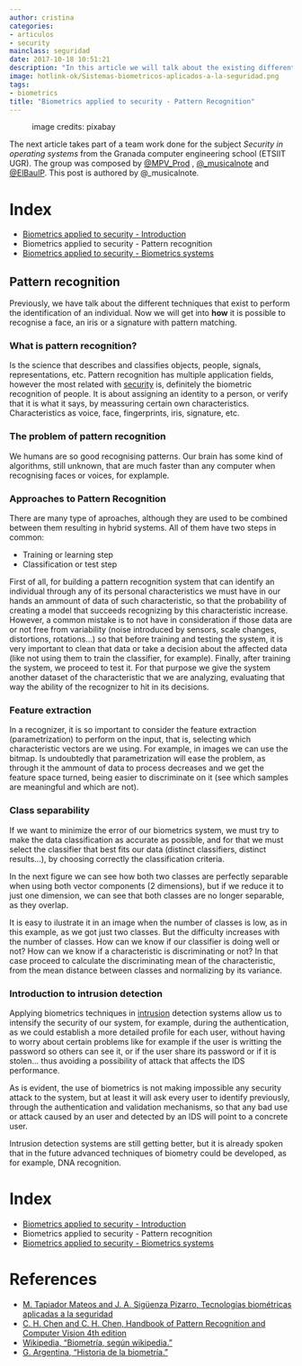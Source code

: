 ```yaml
---
author: cristina
categories:
- articulos
- security
mainclass: seguridad
date: 2017-10-18 10:51:21
description: "In this article we will talk about the existing different techniques from pattern recognition and how they can be used with biometric data."
image: hotlink-ok/Sistemas-biometricos-aplicados-a-la-seguridad.png
tags:
- biometrics
title: "Biometrics applied to security - Pattern Recognition"
---
```


<figure>
    <a href="/img/hotlink-ok/Sistemas-biometricos-aplicados-a-la-seguridad.png"><amp-img sizes="(min-width: 640px) 640px, 100vw" on="tap:lightbox1" role="button" tabindex="0" layout="responsive" src="/img/hotlink-ok/Sistemas-biometricos-aplicados-a-la-seguridad.png" title="Biometría Aplicada a La Seguridad - Reconocimiento De Patrones" alt="Biometría Aplicada a La Seguridad - Reconocimiento De Patrones" width="640px" height="405px" /></a>
    <span class="image-credit">image credits: pixabay<a href="https://pixabay.com/en/biometrics-eye-security-154660/"></a></span><br />
</figure>

The next article takes part of a team work done for the subject _Security in operating systems_ from the Granada computer engineering school (ETSIIT UGR). The group was composed by [@MPV_Prod](http://twitter.com/MPV_Prod) , [@_musicalnote](http://twitter.com/_musicalnote) and [@ElBaulP](http://twitter.com/elbaulp). This post is authored by @_musicalnote.

# Index

- [Biometrics applied to security - Introduction](/biometria-seguridad-introduccion "Biometrics applied to security - Introduction")
- Biometrics applied to security - Pattern recognition
- [Biometrics applied to security - Biometrics systems](/sistemas-biometricos "Biometrics applied to security - Biometrics systems")

<!--more--><!--ad-->

Pattern recognition
--------------------------

Previously, we have talk about the different techniques that exist to perform the identification of an individual. Now we will get into **how** it is possible to recognise a face, an iris or a signature with pattern matching.

### What is pattern recognition? 

Is the science that describes and classifies objects, people, signals, representations, etc. Pattern recognition has multiple application fields, however the most related with [security](/security-now/ "security articles") is, definitely the biometric recognition of people. It is about assigning an identity to a person, or verify that it is what it says, by meassuring certain own characteristics. Characteristics as voice, face, fingerprints, iris, signature, etc. 

### The problem of pattern recognition

We humans are so good recognising patterns. Our brain has some kind of algorithms, still unknown, that are much faster than any computer when recognising faces or voices, for explample.

### Approaches to Pattern Recognition

There are many type of aproaches, although they are used to be combined between them resulting in hybrid systems. All of them have two steps in common:

- Training or learning step
- Classification or test step

First of all, for building a pattern recognition system that can identify an individual through any of its personal characteristics we must have in our hands an ammount of data of such characteristic, so that the probability of creating a model that succeeds recognizing by this characteristic increase. However, a common mistake is to not have in consideration if those data are or not free from variability (noise introduced by sensors, scale changes, distortions, rotations...)  so that before training and testing the system, it is very important to clean that data or take a decision about the affected data (like not using them to train the classifier, for example). Finally, after training the system, we proceed to test it. For that purpose we give the system another dataset of the characteristic that we are analyzing, evaluating that way the ability of the recognizer to hit in its decisions.

### Feature extraction

In a recognizer, it is so important to consider the feature extraction (parametrization) to perform on the input, that is, selecting which characteristic vectors are we using. For example, in images we can use the bitmap. Is undoubtedly that parametrization will ease the problem, as through it the ammount of data to process decreases and we get the feature space turned, being easier to discriminate on it (see which samples are meaningful and which are not).


### Class separability

If we want to minimize the error of our biometrics system, we must try to make the data classification as accurate as possible, and for that we must select the classifier that best fits our data (distinct classifiers, distinct results...), by choosing correctly the classification criteria. 

In the next figure we can see how both two classes are perfectly separable when using both vector components (2 dimensions), but if we reduce it to just one dimension, we can see that both classes are no longer separable, as they overlap.

<figure>
    <a href="/img/separability.png"><amp-img sizes="(min-width: 320px) 320px, 100vw" on="tap:lightbox1" role="button" tabindex="0" layout="responsive" src="/img/separability.png" title="class separability using two-dimensional vectors" alt="class separability using two-dimensional vectors" width="320px" height="316px" /></a>
</figure>

It is easy to ilustrate it in an image when the number of classes is low, as in this example, as we got just two classes. But the difficulty increases with the number of classes. How can we know if our classifier is doing well or not? How can we know if a characteristic is discriminating or not? In that case proceed to calculate the discriminating mean of the characteristic, from the mean distance between classes and normalizing by its variance.

### Introduction to intrusion detection

Applying biometrics techniques in [intrusion](/6-formas-usadas-por-los-cibercriminales-para-robar-o-vulnerar-credenciales-de-login/ "6 ways used by cybercriminals to steal or infringe login credentials") detection systems allow us to intensify the security of our system, for example, during the authentication, as we could establish a more detailed profile for each user, without having to worry about certain problems like for example if the user is writting the password so others can see it, or if the user share its password or if it is stolen... thus avoiding a possibility of attack that affects the IDS performance. 

As is evident, the use of biometrics is not making impossible any security attack to the system, but at least it will ask every user to identify previously, through the authentication and validation mechanisms, so that any bad use or attack caused by an user and detected by an IDS will point to a concrete user.  

Intrusion detection systems are still getting better, but it is already spoken that in the future advanced techniques of biometry could be developed, as for example, DNA recognition.

# Index

- [Biometrics applied to security - Introduction](/biometria-seguridad-introduccion "Biometrics applied to security - Introduction")
- Biometrics applied to security - Pattern recognition
- [Biometrics applied to security - Biometrics systems](/sistemas-biometricos "Biometrics applied to security - Biometrics systems")

# References

- [M. Tapiador Mateos and J. A. Sigüenza Pizarro, Tecnologías biométricas aplicadas a la
seguridad](http://www.amazon.es/gp/product/8478976361/ref=as_li_ss_tl?ie=UTF8&camp;=3626&creative;=24822&creativeASIN;=8478976361&linkCode;=as2&tag;=bmacoc-21 "M. Tapiador Mateos and J. A. Sigüenza Pizarro, Tecnologías biométricas aplicadas a la seguridad")
- [C. H. Chen and C. H. Chen, Handbook of Pattern Recognition and Computer Vision 4th edition](http://www.amazon.es/gp/product/9814656526/ref=as_li_ss_tl?ie=UTF8&camp;=3626&creative;=24822&creativeASIN;=9814656526&linkCode;=as2&tag;=bmab-21 "C. H. Chen and C. H. Chen, Handbook of Pattern Recognition and Computer Vision 4th edition")
- [Wikipedia, “Biometría, según wikipedia.”](https://es.wikipedia.org/wiki/Biometr%C3%ADa "Wikipedia, “Biometría, según wikipedia.”")
- [G. Argentina, “Historia de la biometría.”](http://www.biometria.gov.ar/acerca-de-la-biometria/historia-de-la-biometria.aspx "G. Argentina, “Historia de la biometría.”")









